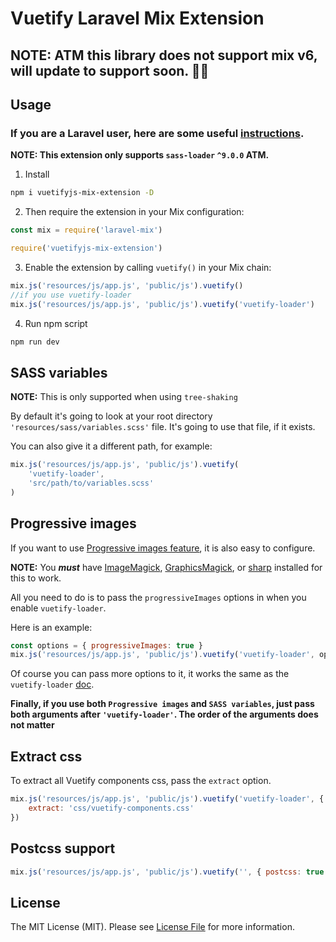 # Vuetify Laravel Mix Extension

## NOTE: ATM this library does not support mix v6, will update to support soon. 👩‍🦯

## Usage

### If you are a Laravel user, here are some useful [instructions](https://github.com/Nothing-Works/vuetifyjs-mix-extension/blob/master/laravel.md).

**NOTE: This extension only supports `sass-loader` `^9.0.0` ATM.**

1. Install

```bash
npm i vuetifyjs-mix-extension -D
```

2. Then require the extension in your Mix configuration:

```js
const mix = require('laravel-mix')

require('vuetifyjs-mix-extension')
```

3. Enable the extension by calling `vuetify()` in your Mix chain:

```js
mix.js('resources/js/app.js', 'public/js').vuetify()
//if you use vuetify-loader
mix.js('resources/js/app.js', 'public/js').vuetify('vuetify-loader')
```

4. Run npm script

```bash
npm run dev
```

## SASS variables

**NOTE:** This is only supported when using `tree-shaking`

By default it's going to look at your root directory `'resources/sass/variables.scss'` file. It's going to use that file, if it exists.

You can also give it a different path, for example:

```js
mix.js('resources/js/app.js', 'public/js').vuetify(
    'vuetify-loader',
    'src/path/to/variables.scss'
)
```

## Progressive images

If you want to use [Progressive images feature](https://github.com/vuetifyjs/vuetify-loader#progressive-images), it is also easy to configure.

**NOTE:** You **_must_** have [ImageMagick](https://www.imagemagick.org/script/index.php), [GraphicsMagick](http://www.graphicsmagick.org/), or [sharp](https://github.com/lovell/sharp) installed for this to work.

All you need to do is to pass the `progressiveImages` options in when you enable `vuetify-loader`.

Here is an example:

```js
const options = { progressiveImages: true }
mix.js('resources/js/app.js', 'public/js').vuetify('vuetify-loader', options)
```

Of course you can pass more options to it, it works the same as the `vuetify-loader` [doc](https://github.com/vuetifyjs/vuetify-loader/blob/master/README.md#configuration).

**Finally, if you use both `Progressive images` and `SASS variables`, just pass both arguments after `'vuetify-loader'`. The order of the arguments does not matter**

## Extract css

To extract all Vuetify components css, pass the `extract` option.

```js
mix.js('resources/js/app.js', 'public/js').vuetify('vuetify-loader', {
    extract: 'css/vuetify-components.css'
})
```

## Postcss support

```js
mix.js('resources/js/app.js', 'public/js').vuetify('', { postcss: true })
```

## License

The MIT License (MIT). Please see [License File](LICENSE) for more information.
